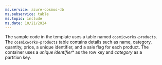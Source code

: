 ```yaml
---
ms.service: azure-cosmos-db
ms.subservice: table
ms.topic: include
ms.date: 10/21/2024
---
```


The sample code in the template uses a table named `cosmicworks-products`. The `cosmicworks-products` table contains details such as name, category, quantity, price, a unique identifier, and a sale flag for each product. The container uses a *unique identifier** as the row key and *category* as a partition key.
